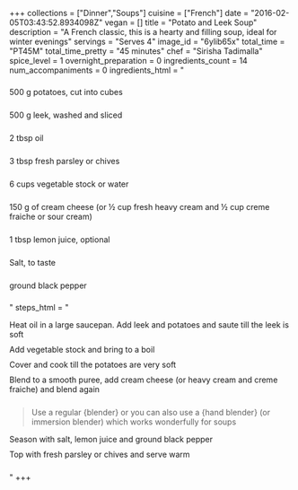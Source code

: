 +++
collections = ["Dinner","Soups"]
cuisine = ["French"]
date = "2016-02-05T03:43:52.8934098Z"
vegan = []
title = "Potato and Leek Soup"
description = "A French classic, this is a hearty and filling soup, ideal for winter evenings"
servings = "Serves 4"
image_id = "6ylib65x"
total_time = "PT45M"
total_time_pretty = "45 minutes"
chef = "Sirisha Tadimalla"
spice_level = 1
overnight_preparation = 0
ingredients_count = 14
num_accompaniments = 0
ingredients_html = "<ul style='padding-left: 0; list-style: none;'><li itemprop='recipeIngredient' style='margin: 8px 0px;padding: 8px 0px;'>500 g potatoes, cut into cubes</li><li itemprop='recipeIngredient' style='margin: 8px 0px;padding: 8px 0px;'>500 g leek, washed and sliced</li><li itemprop='recipeIngredient' style='margin: 8px 0px;padding: 8px 0px;'>2 tbsp oil</li><li itemprop='recipeIngredient' style='margin: 8px 0px;padding: 8px 0px;'>3 tbsp fresh parsley or chives</li><li itemprop='recipeIngredient' style='margin: 8px 0px;padding: 8px 0px;'>6 cups vegetable stock or water</li><li itemprop='recipeIngredient' style='margin: 8px 0px;padding: 8px 0px;'>150 g of cream cheese (or ½ cup fresh heavy cream and ½ cup creme fraiche or sour cream)</li><li itemprop='recipeIngredient' style='margin: 8px 0px;padding: 8px 0px;'>1 tbsp lemon juice, optional</li><li itemprop='recipeIngredient' style='margin: 8px 0px;padding: 8px 0px;'>Salt, to taste</li><li itemprop='recipeIngredient' style='margin: 8px 0px;padding: 8px 0px;'>ground black pepper</li></ul>"
steps_html = "<ol style='list-style: none inside; padding-left: 0px;'><li style='padding-bottom: 10px;'><i class='step-track-icon fa fa-square-o'></i><span class='step-text' itemprop='recipeInstructions'>Heat oil in a large saucepan. Add leek and potatoes and saute till the leek is soft</span></li><li style='padding-bottom: 10px;'><i class='step-track-icon fa fa-square-o'></i><span class='step-text' itemprop='recipeInstructions'>Add vegetable stock and bring to a boil</span></li><li style='padding-bottom: 10px;'><i class='step-track-icon fa fa-square-o'></i><span class='step-text' itemprop='recipeInstructions'>Cover and cook till the potatoes are very soft</span></li><li style='padding-bottom: 10px;'><i class='step-track-icon fa fa-square-o'></i><span class='step-text' itemprop='recipeInstructions'>Blend to a smooth puree, add cream cheese (or heavy cream and creme fraiche) and blend again</span></li><blockquote>Use a regular {blender} or you can also use a {hand blender} (or immersion blender) which works wonderfully for soups</blockquote><li style='padding-bottom: 10px;'><i class='step-track-icon fa fa-square-o'></i><span class='step-text' itemprop='recipeInstructions'>Season with salt, lemon juice and ground black pepper </span></li><li style='padding-bottom: 10px;'><i class='step-track-icon fa fa-square-o'></i><span class='step-text' itemprop='recipeInstructions'>Top with fresh parsley or chives and serve warm</span></li></ol>"
+++
